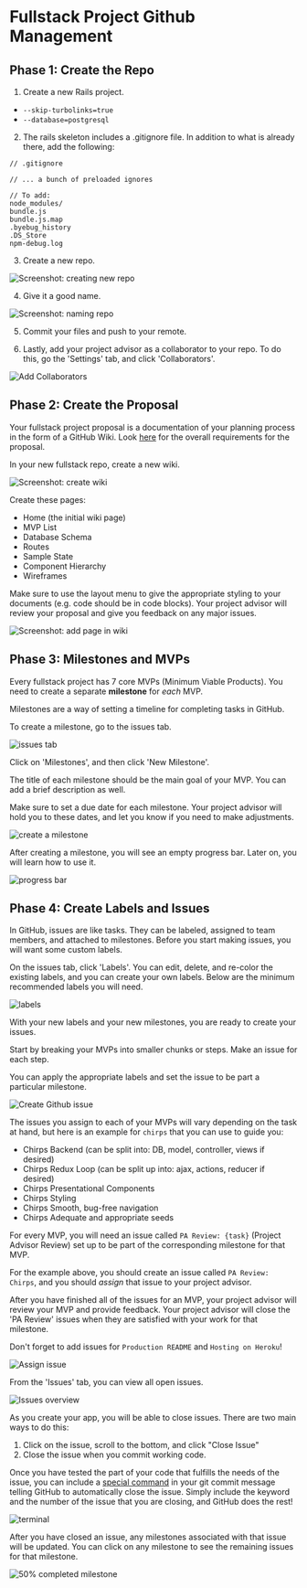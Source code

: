 # Fullstack Project Github Management

## Phase 1: Create the Repo

1. Create a new Rails project.
  - `--skip-turbolinks=true`
  - `--database=postgresql`
2. The rails skeleton includes a .gitignore file. In addition to what is already there, add the following:

```
// .gitignore

// ... a bunch of preloaded ignores

// To add:
node_modules/
bundle.js
bundle.js.map
.byebug_history
.DS_Store
npm-debug.log
```

3. Create a new repo.

![Screenshot: creating new repo][create_new_repo]

4. Give it a good name.

![Screenshot: naming repo][name_repo]

5. Commit your files and push to your remote.

6. Lastly, add your project advisor as a collaborator to your repo. To do this, go the 'Settings' tab, and click 'Collaborators'.

![Add Collaborators][add_project_manager]

## Phase 2: Create the Proposal

Your fullstack project proposal is a documentation of your planning process in the form of a GitHub Wiki. Look [here](#) for the overall requirements for the proposal.

In your new fullstack repo, create a new wiki.

![Screenshot: create wiki][create_wiki]

Create these pages:
* Home (the initial wiki page)
* MVP List
* Database Schema
* Routes
* Sample State
* Component Hierarchy
* Wireframes

Make sure to use the layout menu to give the appropriate styling to your documents (e.g. code should be in code blocks). Your project advisor will review your proposal and give you feedback on any major issues.

![Screenshot: add page in wiki][proposal_wiki]

## Phase 3: Milestones and MVPs

Every fullstack project has 7 core MVPs (Minimum Viable Products). You need to create a separate **milestone** for *each* MVP.

Milestones are a way of setting a timeline for completing tasks in GitHub.

To create a milestone, go to the issues tab.

![issues tab][issues]

Click on 'Milestones', and then click 'New Milestone'.

The title of each milestone should be the main goal of your MVP. You can add a brief description as well.

Make sure to set a due date for each milestone. Your project advisor will hold you to these dates, and let you know if you need to make adjustments.

![create a milestone][create_milestone]

After creating a milestone, you will see an empty progress bar. Later on, you will learn how to use it.

![progress bar][milestone_empty]

## Phase 4: Create Labels and Issues

In GitHub, issues are like tasks. They can be labeled, assigned to team members, and attached to milestones. Before you start making issues, you will want some custom labels.

On the issues tab, click 'Labels'. You can edit, delete, and re-color the existing labels, and you can create your own labels. Below are the minimum recommended labels you will need.

![labels][labels]

With your new labels and your new milestones, you are ready to create your issues.

Start by breaking your MVPs into smaller chunks or steps. Make an issue for each step.

You can apply the appropriate labels and set the issue to be part a particular milestone.

![Create Github issue][create_issues]

The issues you assign to each of your MVPs will vary depending on the task at hand, but here is an example for `chirps` that you can use to guide you:

+ Chirps Backend (can be split into: DB, model, controller, views if desired)
+ Chirps Redux Loop (can be split up into: ajax, actions, reducer if desired)
+ Chirps Presentational Components
+ Chirps Styling
+ Chirps Smooth, bug-free navigation
+ Chirps Adequate and appropriate seeds

For every MVP, you will need an issue called `PA Review: {task}` (Project Advisor Review) set up to be part of the corresponding milestone for that MVP.

For the example above, you should create an issue called `PA Review: Chirps`, and you should _assign_ that issue to your project advisor.

After you have finished all of the issues for an MVP, your project advisor will review your MVP and provide feedback. Your project advisor will close the 'PA Review' issues when they are satisfied with your work for that milestone.

Don't forget to add issues for `Production README` and `Hosting on Heroku`!

![Assign issue][pm_review_issue]

From the 'Issues' tab, you can view all open issues.

![Issues overview][issues_overview]

As you create your app, you will be able to close issues. There are two main ways to do this:
1. Click on the issue, scroll to the bottom, and click "Close Issue"
2. Close the issue when you commit working code.

Once you have tested the part of your code that fulfills the needs of the issue, you can include a [special command][git_keywords] in your git commit message telling GitHub to automatically close the issue. Simply include the keyword and the number of the issue that you are closing, and GitHub does the rest!

![terminal][gcm_resolves_issue]

After you have closed an issue, any milestones associated with that issue will be updated. You can click on any milestone to see the remaining issues for that milestone.

![50% completed milestone][milestones_overview]


[create_new_repo]: ./assets/create_new_repo.png
[name_repo]: ./assets/name_repo.png
[copy_git_url]: assets/copy_git_url.png

[add_project_manager]: assets/add_project_manager.png

[create_wiki]: assets/create_wiki.png
[proposal_wiki]: assets/proposal_wiki.png

[issues]: assets/issues.png
[create_milestone]: assets/create_milestone.png
[milestone_empty]: assets/milestone_empty.png

[labels]: assets/labels.png

[create_issues]: assets/create_issues.png
[pm_review_issue]: assets/pm_review_issue.png
[issues_overview]: assets/issues_overview.png

[git_keywords]: https://help.github.com/articles/closing-issues-using-keywords/

[gcm_resolves_issue]: assets/gcm_resolves_issue.png
[milestones_overview]: assets/milestones_overview.png

